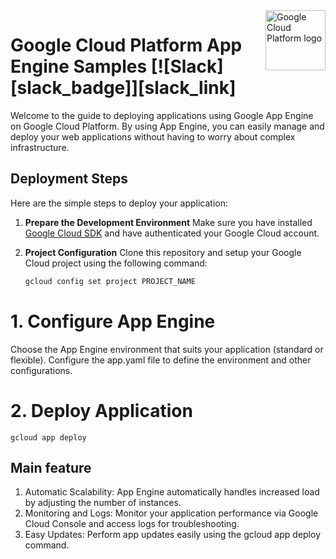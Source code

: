 <img src="https://avatars2.githubusercontent.com/u/2810941?v=3&s=96" alt="Google Cloud Platform logo" title="Google Cloud Platform" align="right" height="96" width="96"/>

# Google Cloud Platform App Engine Samples [![Slack][slack_badge]][slack_link]

Welcome to the guide to deploying applications using Google App Engine on Google Cloud Platform. By using App Engine, you can easily manage and deploy your web applications without having to worry about complex infrastructure.

## Deployment Steps

Here are the simple steps to deploy your application:

1. **Prepare the Development Environment**
    Make sure you have installed [Google Cloud SDK](https://cloud.google.com/sdk) and have authenticated your Google Cloud account.

2. **Project Configuration**
    Clone this repository and setup your Google Cloud project using the following command:

    ```bash
    gcloud config set project PROJECT_NAME


# 1. Configure App Engine
Choose the App Engine environment that suits your application (standard or flexible). Configure the app.yaml file to define the environment and other configurations.

# 2. Deploy Application
```
gcloud app deploy
```

## Main feature

1. Automatic Scalability: App Engine automatically handles increased load by adjusting the number of instances.
2. Monitoring and Logs: Monitor your application performance via Google Cloud Console and access logs for troubleshooting.
3. Easy Updates: Perform app updates easily using the gcloud app deploy command.
